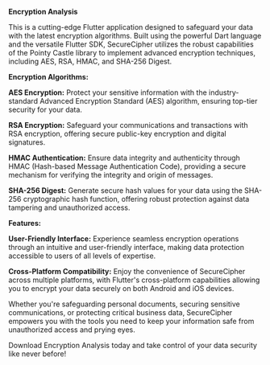 **Encryption Analysis**

This is a cutting-edge Flutter application designed to safeguard your data with the latest encryption algorithms. Built using the powerful Dart language and the versatile Flutter SDK, SecureCipher utilizes the robust capabilities of the Pointy Castle library to implement advanced encryption techniques, including AES, RSA, HMAC, and SHA-256 Digest.

**Encryption Algorithms:**

**AES Encryption:** Protect your sensitive information with the industry-standard Advanced Encryption Standard (AES) algorithm, ensuring top-tier security for your data.

**RSA Encryption:** Safeguard your communications and transactions with RSA encryption, offering secure public-key encryption and digital signatures.

**HMAC Authentication:** Ensure data integrity and authenticity through HMAC (Hash-based Message Authentication Code), providing a secure mechanism for verifying the integrity and origin of messages.

**SHA-256 Digest:** Generate secure hash values for your data using the SHA-256 cryptographic hash function, offering robust protection against data tampering and unauthorized access.

**Features:**

**User-Friendly Interface:** Experience seamless encryption operations through an intuitive and user-friendly interface, making data protection accessible to users of all levels of expertise.

**Cross-Platform Compatibility:** Enjoy the convenience of SecureCipher across multiple platforms, with Flutter's cross-platform capabilities allowing you to encrypt your data securely on both Android and iOS devices.

Whether you're safeguarding personal documents, securing sensitive communications, or protecting critical business data, SecureCipher empowers you with the tools you need to keep your information safe from unauthorized access and prying eyes.

Download Encryption Analysis today and take control of your data security like never before!
